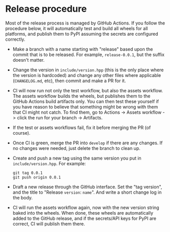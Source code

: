 Release procedure
=================

Most of the release process is managed by GitHub Actions. If you follow the
procedure below, it will automatically test and build all wheels for all platforms,
and publish them to PyPI assuming the secrets are configured correctly.

 - Make a branch with a name starting with "release" based upon the commit that is to be released.
   For example, `release-0.0.1`, but the suffix doesn't matter.

 - Change the version in `include/version.hpp` (this is the only place where the version is hardcoded)
   and change any other files where applicable (`CHANGELOG.md`, etc), then commit and make a PR for it.

 - CI will now run not only the test workflow, but also the assets workflow.
   The assets workflow builds the wheels, but publishes them to the GitHub Actions build artifacts only.
   You can then test these yourself if you have reason to believe that
   something might be wrong with them that CI might not catch.
   To find them, go to Actions -> Assets workflow -> click the run for your branch -> Artifacts.

 - If the test or assets workflows fail, fix it before merging the PR (of course).

 - Once CI is green, merge the PR into `develop` if there are any changes.
   If no changes were needed, just delete the branch to clean up.

 - Create and push a new tag using the same version you put in `include/version.hpp`.
   For example:

   ```
   git tag 0.0.1
   git push origin 0.0.1
   ```

 - Draft a new release through the GitHub interface.
   Set the "tag version", and the title to "Release `version`: `name`".
   And write a short change log in the body.

 - CI will run the assets workflow again, now with the new version string baked into the wheels.
   When done, these wheels are automatically added to the GitHub release,
   and if the secrets/API keys for PyPI are correct, CI will publish them there.
